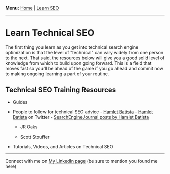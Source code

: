 <b>Menu:</b> <a href="/">Home</a> | <a href="learn-seo">Learn SEO</a>
<hr>

# Learn Technical SEO

The first thing you learn as you get into technical search engine optimization is that the level of "technical" can vary widely from one person to the next. That said, the resources below will give you a good solid level of knowledge from which to build upon going forward. This is a field that moves fast so you'll be ahead of the game if you go ahead and commit now to making ongoing learning a part of your routine. 

## Technical SEO Training Resources


* Guides


* People to follow for technical SEO advice
       - <a href="https://g.co/kgs/PJznys">Hamlet Batista</a>
           - <a href="https://twitter.com/hamletbatista">Hamlet Batista</a> on Twitter
           - <a href="https://www.searchenginejournal.com/author/hamlet-batista/">SearchEngineJournal posts by Hamlet Batista</a>
    
    - JR Oaks

    - Scott Stouffer


* Tutorials, Videos, and Articles on Technical SEO




<hr>
Connect with me on <a href="https://www.linkedin.com/in/joshhinds">My LinkedIn page</a> (be sure to mention you found me here)
